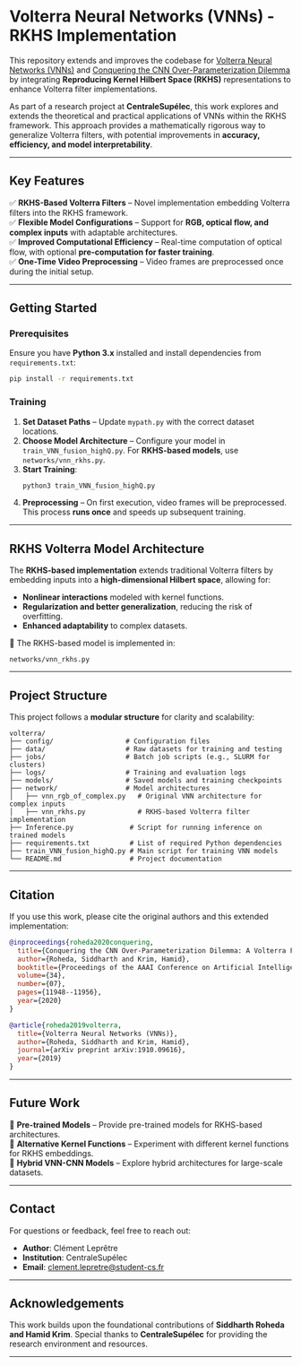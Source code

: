 # Volterra Neural Networks (VNNs) - RKHS Implementation  

This repository extends and improves the codebase for [Volterra Neural Networks (VNNs)](https://arxiv.org/abs/1910.09616) and [Conquering the CNN Over-Parameterization Dilemma](https://ojs.aaai.org/index.php/AAAI/article/view/6870) by integrating **Reproducing Kernel Hilbert Space (RKHS)** representations to enhance Volterra filter implementations.  

As part of a research project at **CentraleSupélec**, this work explores and extends the theoretical and practical applications of VNNs within the RKHS framework. This approach provides a mathematically rigorous way to generalize Volterra filters, with potential improvements in **accuracy, efficiency, and model interpretability**.  

---

## Key Features  

✅ **RKHS-Based Volterra Filters** – Novel implementation embedding Volterra filters into the RKHS framework.  
✅ **Flexible Model Configurations** – Support for **RGB, optical flow, and complex inputs** with adaptable architectures.  
✅ **Improved Computational Efficiency** – Real-time computation of optical flow, with optional **pre-computation for faster training**.  
✅ **One-Time Video Preprocessing** – Video frames are preprocessed once during the initial setup.  

---

## Getting Started  

### Prerequisites  

Ensure you have **Python 3.x** installed and install dependencies from `requirements.txt`:  
```bash
pip install -r requirements.txt
```

### Training  

1. **Set Dataset Paths** – Update `mypath.py` with the correct dataset locations.  
2. **Choose Model Architecture** – Configure your model in `train_VNN_fusion_highQ.py`. For **RKHS-based models**, use `networks/vnn_rkhs.py`.  
3. **Start Training**:  
   ```bash
   python3 train_VNN_fusion_highQ.py
   ```
4. **Preprocessing** – On first execution, video frames will be preprocessed. This process **runs once** and speeds up subsequent training.  

---

## RKHS Volterra Model Architecture  

The **RKHS-based implementation** extends traditional Volterra filters by embedding inputs into a **high-dimensional Hilbert space**, allowing for:  
- **Nonlinear interactions** modeled with kernel functions.  
- **Regularization and better generalization**, reducing the risk of overfitting.  
- **Enhanced adaptability** to complex datasets.  

📌 The RKHS-based model is implemented in:  
```plaintext
networks/vnn_rkhs.py
```

---

## Project Structure  

This project follows a **modular structure** for clarity and scalability:  

```
volterra/
├── config/                  # Configuration files
├── data/                    # Raw datasets for training and testing
├── jobs/                    # Batch job scripts (e.g., SLURM for clusters)
├── logs/                    # Training and evaluation logs
├── models/                  # Saved models and training checkpoints
├── network/                 # Model architectures
│   ├── vnn_rgb_of_complex.py   # Original VNN architecture for complex inputs
│   ├── vnn_rkhs.py             # RKHS-based Volterra filter implementation
├── Inference.py              # Script for running inference on trained models
├── requirements.txt          # List of required Python dependencies
├── train_VNN_fusion_highQ.py # Main script for training VNN models
└── README.md                 # Project documentation
```

---

## Citation  

If you use this work, please cite the original authors and this extended implementation:  

```bibtex
@inproceedings{roheda2020conquering,
  title={Conquering the CNN Over-Parameterization Dilemma: A Volterra Filtering Approach for Action Recognition},
  author={Roheda, Siddharth and Krim, Hamid},
  booktitle={Proceedings of the AAAI Conference on Artificial Intelligence},
  volume={34},
  number={07},
  pages={11948--11956},
  year={2020}
}

@article{roheda2019volterra,
  title={Volterra Neural Networks (VNNs)},
  author={Roheda, Siddharth and Krim, Hamid},
  journal={arXiv preprint arXiv:1910.09616},
  year={2019}
}
```

---

## Future Work  

🚀 **Pre-trained Models** – Provide pre-trained models for RKHS-based architectures.  
🔬 **Alternative Kernel Functions** – Experiment with different kernel functions for RKHS embeddings.  
🧠 **Hybrid VNN-CNN Models** – Explore hybrid architectures for large-scale datasets.  

---

## Contact  

For questions or feedback, feel free to reach out:  
- **Author**: Clément Leprêtre 
- **Institution**: CentraleSupélec  
- **Email**: clement.lepretre@student-cs.fr

---

## Acknowledgements  

This work builds upon the foundational contributions of **Siddharth Roheda and Hamid Krim**. Special thanks to **CentraleSupélec** for providing the research environment and resources.  

---
